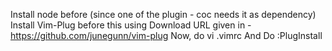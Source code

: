 Install node before (since one of the plugin - coc needs it as dependency)
Install Vim-Plug before this using Download URL given in - https://github.com/junegunn/vim-plug
Now, do vi .vimrc
And Do :PlugInstall
